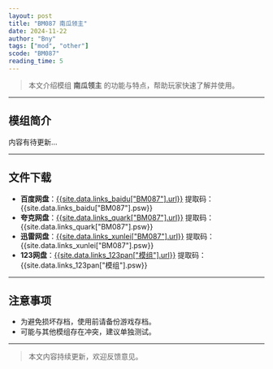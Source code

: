 ```yaml
---
layout: post
title: "BM087 南瓜领主"
date: 2024-11-22
author: "Bny"
tags: ["mod", "other"]
scode: "BM087"
reading_time: 5
---
```


> 本文介绍模组 **南瓜领主** 的功能与特点，帮助玩家快速了解并使用。

---

## 模组简介

内容有待更新...

---

## 文件下载
- **百度网盘**：[{{site.data.links_baidu["BM087"].url}}]({{site.data.links_baidu["BM087"].url}}) 提取码：{{site.data.links_baidu["BM087"].psw}}
- **夸克网盘**：[{{site.data.links_quark["BM087"].url}}]({{site.data.links_quark["BM087"].url}}) 提取码：{{site.data.links_quark["BM087"].psw}}
- **迅雷网盘**：[{{site.data.links_xunlei["BM087"].url}}]({{site.data.links_xunlei["BM087"].url}}) 提取码：{{site.data.links_xunlei["BM087"].psw}}
- **123网盘**：[{{site.data.links_123pan["模组"].url}}]({{site.data.links_123pan["模组"].url}}) 提取码：{{site.data.links_123pan["模组"].psw}}

---

## 注意事项
- 为避免损坏存档，使用前请备份游戏存档。
- 可能与其他模组存在冲突，建议单独测试。

---

> 本文内容持续更新，欢迎反馈意见。

